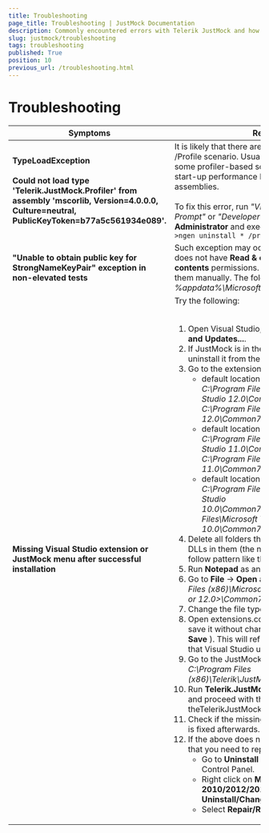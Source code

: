 ```yaml
---
title: Troubleshooting
page_title: Troubleshooting | JustMock Documentation
description: Commonly encountered errors with Telerik JustMock and how to resolve them.
slug: justmock/troubleshooting
tags: troubleshooting
published: True
position: 10
previous_url: /troubleshooting.html
---
```


# Troubleshooting


| Symptoms | Resolution |
| ------ | ------ |
| __TypeLoadException__  <br/><br/>__Could not load type 'Telerik.JustMock.Profiler' from assembly 'mscorlib, Version=4.0.0.0, Culture=neutral, PublicKeyToken=b77a5c561934e089'.__ |It is likely that there are NGENed assemblies for the /Profile scenario. Usually, this can happen when some profiler-based software tries to improve its start-up performance by NGENing system assemblies.<br/><br/>To fix this error, run *"Visual Studio Command Prompt"* or *"Developer Command Prompt"*  __as an Administrator__ and execute the following command:  <br/>`>ngen uninstall * /profile`|
| __"Unable to obtain public key for StrongNameKeyPair" exception in non-elevated tests__ |Such exception may occur if the Crypto\RSA folder does not have __Read & execute__ or __List folder contents__ permissions. To fix this you need to set them manually. The folder can be found at *%appdata%\Microsoft\Crypto\rsa* |
| __Missing Visual Studio extension or JustMock menu after successful installation__ |Try the following:<br/><br/> <ol><li>Open Visual Studio, go to __TOOLS__ -> __Extensions and Updates...__.</li><li>If JustMock is in the list of installed extensions, uninstall it from there.</li><li>Go to the extensions folder of Visual Studio:<ul><li>default location for __Visual Studio 2013__ : *C:\Program Files (x86)\Microsoft Visual Studio 12.0\Common7\IDE\Extensions or C:\Program Files\Microsoft Visual Studio 12.0\Common7\IDE\Extensions*</li><li>default location for __Visual Studio 2012__ : *C:\Program Files (x86)\Microsoft Visual Studio 11.0\Common7\IDE\Extensions or C:\Program Files\Microsoft Visual Studio 11.0\Common7\IDE\Extensions*</li><li>default location for __Visual Studio 2010__ : *C:\Program Files (x86)\Microsoft Visual Studio 10.0\Common7\IDE\ExtensionsorC:\Program Files\Microsoft Visual Studio 10.0\Common7\IDE\Extensions*</li></ul></li><li>Delete all folders that have __Telerik.JustMock.*__ DLLs in them (the name of the folders should follow pattern like this *"4uus3xan.ur4"* )</li><li>Run __Notepad__ as an Administrator.</li><li>Go to __File__ -> __Open__ and navigate to *C:\Program Files (x86)\Microsoft Visual Studio <10.0, 11.0 or 12.0>\Common7\IDE\Extensions* </li><li>Change the file types to *"All Files"* .</li><li>Open extensions.configurationchanged file and save it without changing anything in it( __File__ -> __Save__ ). This will refresh the list of extensions that Visual Studio uses.</li><li>Go to the JustMock install folder (default is: *C:\Program Files (x86)\Telerik\JustMock\Libraries* ).</li><li>Run __Telerik.JustMock.VS.vsix__ as administrator and proceed with the manual installation of theTelerikJustMockextension.</li><li>Check if the missing JustMock extension/menu is fixed afterwards.</li><li>If the above does not solve the issue, it is likely that you need to repair Visual Studio:<ul><li>Go to __Uninstall a Program__ from the Windows Control Panel.</li><li>Right click on __Microsoft Visual Studio 2010/2012/2013__ and select __Uninstall/Change__ .</li><li>Select __Repair/Reinstall__ from the options.</li></ul></li><ol>|
